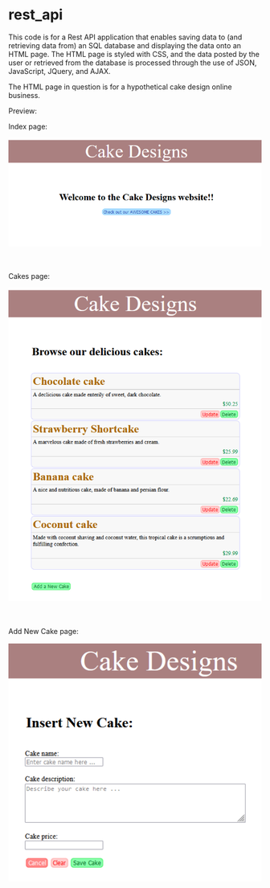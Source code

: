 # rest_api
This code is for a Rest API application that enables saving data to (and retrieving data from) an SQL database and displaying the data onto an HTML page.
The HTML page is styled with CSS, and the data posted by the user or retrieved from the database is processed through the use of JSON, JavaScript, JQuery, and AJAX.

The HTML page in question is for a hypothetical cake design online business.

Preview:

Index page:<br>
<p align="center">
  <img max-width="400" src="https://github.com/Lunrage/rest_api/blob/main/images/index_page.png" alt="index.html">
</p>
<br>
<br>
Cakes page:<br>
<p align="center">
  <img max-width="400" src="https://github.com/Lunrage/rest_api/blob/main/images/cakes_page.png" alt="cakes.html">
</p>
<br>
<br>
Add New Cake page:<br>
<p align="center">
  <img max-width="400" src="https://github.com/Lunrage/rest_api/blob/main/images/add_cake_page.png" alt="add_cake.html">
</p>
